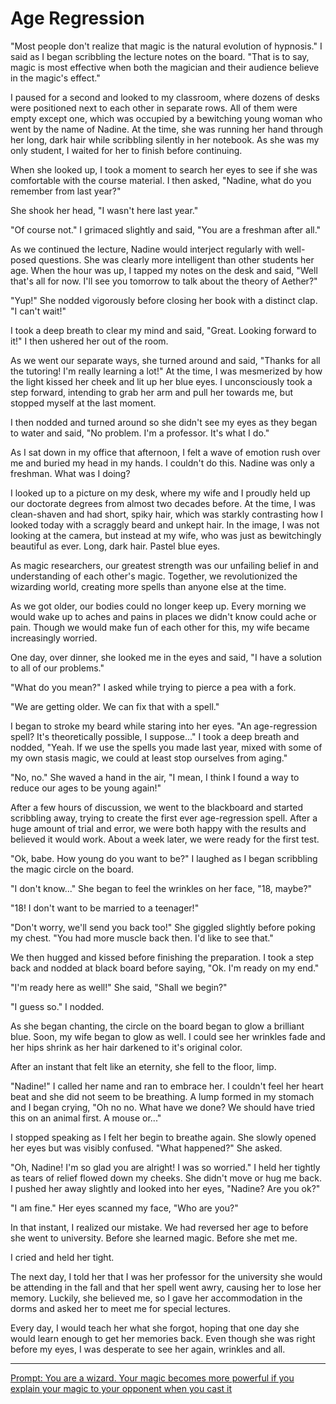 # Age Regression

"Most people don't realize that magic is the natural evolution of hypnosis." I said as I began scribbling the lecture notes on the board. "That is to say, magic is most effective when both the magician and their audience believe in the magic's effect."

I paused for a second and looked to my classroom, where dozens of desks were positioned next to each other in separate rows.
All of them were empty except one, which was occupied by a bewitching young woman who went by the name of Nadine.
At the time, she was running her hand through her long, dark hair while scribbling silently in her notebook.
As she was my only student, I waited for her to finish before continuing.

When she looked up, I took a moment to search her eyes to see if she was comfortable with the course material.
I then asked, "Nadine, what do you remember from last year?"

She shook her head, "I wasn't here last year."

"Of course not."
I grimaced slightly and said, "You are a freshman after all."

As we continued the lecture, Nadine would interject regularly with well-posed questions.
She was clearly more intelligent than other students her age.
When the hour was up, I tapped my notes on the desk and said, "Well that's all for now. I'll see you tomorrow to talk about the theory of Aether?"

"Yup!" She nodded vigorously before closing her book with a distinct clap. "I can't wait!"

I took a deep breath to clear my mind and said, "Great. Looking forward to it!"
I then ushered her out of the room.

As we went our separate ways, she turned around and said, "Thanks for all the tutoring! I'm really learning a lot!"
At the time, I was mesmerized by how the light kissed her cheek and lit up her blue eyes.
I unconsciously took a step forward, intending to grab her arm and pull her towards me, but stopped myself at the last moment.

I then nodded and turned around so she didn't see my eyes as they began to water and said, "No problem. I'm a professor. It's what I do."

As I sat down in my office that afternoon, I felt a wave of emotion rush over me and buried my head in my hands.
I couldn't do this.
Nadine was only a freshman.
What was I doing?

I looked up to a picture on my desk, where my wife and I proudly held up our doctorate degrees from almost two decades before.
At the time, I was clean-shaven and had short, spiky hair, which was starkly contrasting how I looked today with a scraggly beard and unkept hair.
In the image, I was not looking at the camera, but instead at my wife, who was just as bewitchingly beautiful as ever.
Long, dark hair.
Pastel blue eyes.

As magic researchers, our greatest strength was our unfailing belief in and understanding of each other's magic.
Together, we revolutionized the wizarding world, creating more spells than anyone else at the time.

As we got older, our bodies could no longer keep up.
Every morning we would wake up to aches and pains in places we didn't know could ache or pain.
Though we would make fun of each other for this, my wife became increasingly worried.

One day, over dinner, she looked me in the eyes and said, "I have a solution to all of our problems."

"What do you mean?" I asked while trying to pierce a pea with a fork.

"We are getting older. We can fix that with a spell." 

I began to stroke my beard while staring into her eyes. "An age-regression spell? It's theoretically possible, I suppose..." I took a deep breath and nodded, "Yeah. If we use the spells you made last year, mixed with some of my own stasis magic, we could at least stop ourselves from aging."

"No, no." She waved a hand in the air, "I mean, I think I found a way to reduce our ages to be young again!"

After a few hours of discussion, we went to the blackboard and started scribbling away, trying to create the first ever age-regression spell.
After a huge amount of trial and error, we were both happy with the results and believed it would work.
About a week later, we were ready for the first test.

"Ok, babe. How young do you want to be?" I laughed as I began scribbling the magic circle on the board.

"I don't know..." She began to feel the wrinkles on her face, "18, maybe?"

"18! I don't want to be married to a teenager!"

"Don't worry, we'll send you back too!" She giggled slightly before poking my chest. "You had more muscle back then. I'd like to see that."

We then hugged and kissed before finishing the preparation.
I took a step back and nodded at black board before saying, "Ok. I'm ready on my end."

"I'm ready here as well!" She said, "Shall we begin?"

"I guess so." I nodded.

As she began chanting, the circle on the board began to glow a brilliant blue.
Soon, my wife began to glow as well.
I could see her wrinkles fade and her hips shrink as her hair darkened to it's original color.

After an instant that felt like an eternity, she fell to the floor, limp.

"Nadine!" I called her name and ran to embrace her.
I couldn't feel her heart beat and she did not seem to be breathing.
A lump formed in my stomach and I began crying, "Oh no no. What have we done? We should have tried this on an animal first. A mouse or..."

I stopped speaking as I felt her begin to breathe again.
She slowly opened her eyes but was visibly confused.
"What happened?" She asked.

"Oh, Nadine! I'm so glad you are alright! I was so worried." I held her tightly as tears of relief flowed down my cheeks.
She didn't move or hug me back.
I pushed her away slightly and looked into her eyes, "Nadine? Are you ok?"

"I am fine." Her eyes scanned my face, "Who are you?"

In that instant, I realized our mistake.
We had reversed her age to before she went to university.
Before she learned magic.
Before she met me.

I cried and held her tight.

The next day, I told her that I was her professor for the university she would be attending in the fall and that her spell went awry, causing her to lose her memory.
Luckily, she believed me, so I gave her accommodation in the dorms and asked her to meet me for special lectures.

Every day, I would teach her what she forgot, hoping that one day she would learn enough to get her memories back.
Even though she was right before my eyes, I was desperate to see her again, wrinkles and all.

---
[Prompt: You are a wizard. Your magic becomes more powerful if you explain your magic to your opponent when you cast it](https://www.reddit.com/r/WritingPrompts/comments/kjg3v6/wp_you_are_a_wizard_your_magic_becomes_more/ggwl3hn/)
